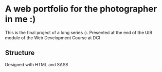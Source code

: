 # A web portfolio for the photographer in me :)

This is the final project of a long series :). Presented at the end of the UIB module of the Web Development Course at DCI

## Structure
Designed with HTML and SASS